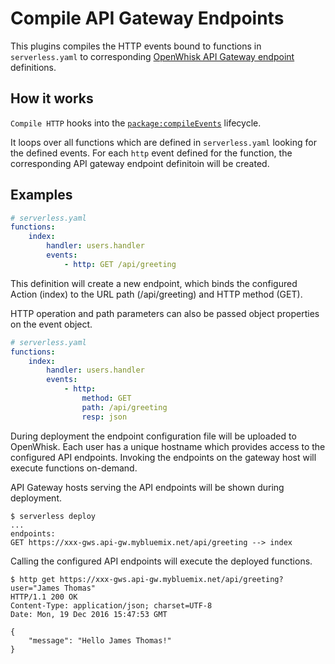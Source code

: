 # Compile API Gateway Endpoints

This plugins compiles the HTTP events bound to functions in `serverless.yaml` to
corresponding [OpenWhisk API Gateway endpoint](https://github.com/openwhisk/openwhisk/blob/master/docs/apigateway.md)
definitions.

## How it works

`Compile HTTP` hooks into the [`package:compileEvents`](/lib/plugins/deploy) lifecycle.

It loops over all functions which are defined in `serverless.yaml` looking for
the defined events. For each `http` event defined for the function, the
corresponding API gateway endpoint definitoin will be created.

## Examples

```yaml
# serverless.yaml
functions:
    index:
        handler: users.handler
        events:
            - http: GET /api/greeting
```

This definition will create a new endpoint, which binds the configured Action
(index) to the URL path (/api/greeting) and HTTP method (GET).

HTTP operation and path parameters can also be passed object properties on the
event object.

```yaml
# serverless.yaml
functions:
    index:
        handler: users.handler
        events:
            - http: 
                method: GET 
                path: /api/greeting
                resp: json
```

During deployment the endpoint configuration file will be uploaded to OpenWhisk.
Each user has a unique hostname which provides access to the configured API
endpoints. Invoking the endpoints on the gateway host will execute functions
on-demand.

API Gateway hosts serving the API endpoints will be shown during deployment.

```shell
$ serverless deploy
...
endpoints:
GET https://xxx-gws.api-gw.mybluemix.net/api/greeting --> index
```

Calling the configured API endpoints will execute the deployed functions.

````shell
$ http get https://xxx-gws.api-gw.mybluemix.net/api/greeting?user="James Thomas"
HTTP/1.1 200 OK
Content-Type: application/json; charset=UTF-8
Date: Mon, 19 Dec 2016 15:47:53 GMT

{
    "message": "Hello James Thomas!"
}
````
